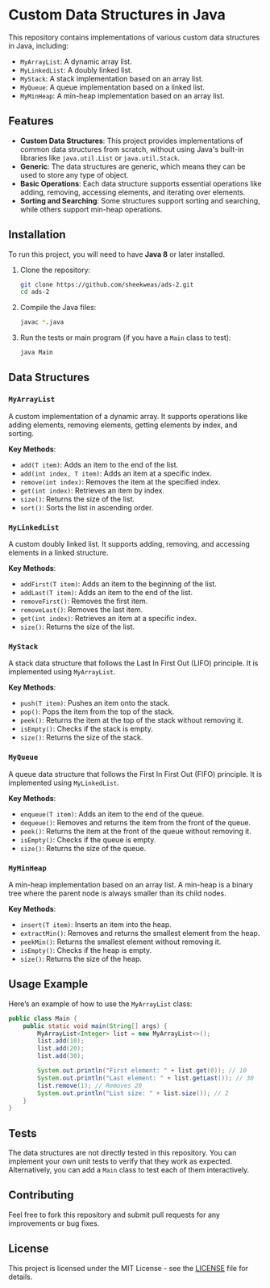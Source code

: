 # Custom Data Structures in Java

This repository contains implementations of various custom data structures in Java, including:

- `MyArrayList`: A dynamic array list.
- `MyLinkedList`: A doubly linked list.
- `MyStack`: A stack implementation based on an array list.
- `MyQueue`: A queue implementation based on a linked list.
- `MyMinHeap`: A min-heap implementation based on an array list.

## Features

- **Custom Data Structures**: This project provides implementations of common data structures from scratch, without using Java's built-in libraries like `java.util.List` or `java.util.Stack`.
- **Generic**: The data structures are generic, which means they can be used to store any type of object.
- **Basic Operations**: Each data structure supports essential operations like adding, removing, accessing elements, and iterating over elements.
- **Sorting and Searching**: Some structures support sorting and searching, while others support min-heap operations.

## Installation

To run this project, you will need to have **Java 8** or later installed.

1. Clone the repository:
   ```bash
   git clone https://github.com/sheekweas/ads-2.git
   cd ads-2
   ```

2. Compile the Java files:
   ```bash
   javac *.java
   ```

3. Run the tests or main program (if you have a `Main` class to test):
   ```bash
   java Main
   ```

## Data Structures

### `MyArrayList`
A custom implementation of a dynamic array. It supports operations like adding elements, removing elements, getting elements by index, and sorting.

**Key Methods**:
- `add(T item)`: Adds an item to the end of the list.
- `add(int index, T item)`: Adds an item at a specific index.
- `remove(int index)`: Removes the item at the specified index.
- `get(int index)`: Retrieves an item by index.
- `size()`: Returns the size of the list.
- `sort()`: Sorts the list in ascending order.

### `MyLinkedList`
A custom doubly linked list. It supports adding, removing, and accessing elements in a linked structure.

**Key Methods**:
- `addFirst(T item)`: Adds an item to the beginning of the list.
- `addLast(T item)`: Adds an item to the end of the list.
- `removeFirst()`: Removes the first item.
- `removeLast()`: Removes the last item.
- `get(int index)`: Retrieves an item at a specific index.
- `size()`: Returns the size of the list.

### `MyStack`
A stack data structure that follows the Last In First Out (LIFO) principle. It is implemented using `MyArrayList`.

**Key Methods**:
- `push(T item)`: Pushes an item onto the stack.
- `pop()`: Pops the item from the top of the stack.
- `peek()`: Returns the item at the top of the stack without removing it.
- `isEmpty()`: Checks if the stack is empty.
- `size()`: Returns the size of the stack.

### `MyQueue`
A queue data structure that follows the First In First Out (FIFO) principle. It is implemented using `MyLinkedList`.

**Key Methods**:
- `enqueue(T item)`: Adds an item to the end of the queue.
- `dequeue()`: Removes and returns the item from the front of the queue.
- `peek()`: Returns the item at the front of the queue without removing it.
- `isEmpty()`: Checks if the queue is empty.
- `size()`: Returns the size of the queue.

### `MyMinHeap`
A min-heap implementation based on an array list. A min-heap is a binary tree where the parent node is always smaller than its child nodes.

**Key Methods**:
- `insert(T item)`: Inserts an item into the heap.
- `extractMin()`: Removes and returns the smallest element from the heap.
- `peekMin()`: Returns the smallest element without removing it.
- `isEmpty()`: Checks if the heap is empty.
- `size()`: Returns the size of the heap.

## Usage Example

Here’s an example of how to use the `MyArrayList` class:

```java
public class Main {
    public static void main(String[] args) {
        MyArrayList<Integer> list = new MyArrayList<>();
        list.add(10);
        list.add(20);
        list.add(30);

        System.out.println("First element: " + list.get(0)); // 10
        System.out.println("Last element: " + list.getLast()); // 30
        list.remove(1); // Removes 20
        System.out.println("List size: " + list.size()); // 2
    }
}
```

## Tests

The data structures are not directly tested in this repository. You can implement your own unit tests to verify that they work as expected. Alternatively, you can add a `Main` class to test each of them interactively.

## Contributing

Feel free to fork this repository and submit pull requests for any improvements or bug fixes.

## License

This project is licensed under the MIT License - see the [LICENSE](LICENSE) file for details.